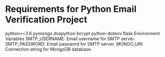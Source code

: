 # Requirements for Python Email Verification Project
python>=3.6
pymongo
dnspython
bcrypt
python-dotenv
flask
Environment Variables
SMTP_USERNAME: Email username for SMTP server.
SMTP_PASSWORD: Email password for SMTP server.
MONGO_URI: Connection string for MongoDB database.
